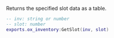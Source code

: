 Returns the specified slot data as a table.

```lua
-- inv: string or number
-- slot: number
exports.ox_inventory:GetSlot(inv, slot)
```